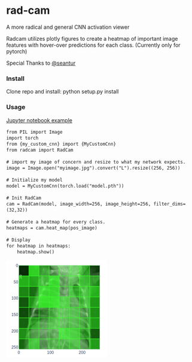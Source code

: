 # rad-cam
A more radical and general CNN activation viewer

Radcam utilizes plotly figures to create a heatmap
of important image features with hover-over predictions
for each class. (Currently only for pytorch)

Special Thanks to [@seantur](https://github.com/seantur)


### Install
Clone repo and install:
  python setup.py install

### Usage
[Jupyter notebook example](https://github.com/pdoyle5000/pneumonia/blob/master/classifier/Inference.ipynb)

```
from PIL import Image
import torch
from {my_custom_cnn} import {MyCustomCnn}
from radcam import RadCam

# import my image of concern and resize to what my network expects.
image = Image.open("myimage.jpg").convert("L").resize((256, 256))

# Initialize my model
model = MyCustomCnn(torch.load("model.pth"))

# Init RadCam
cam = RadCam(model, image_width=256, image_height=256, filter_dims=(32,32))

# Generate a heatmap for every class.
heatmaps = cam.heat_map(pos_image)

# Display
for heatmap in heatmaps:
    heatmap.show()
```

![radcam](radcam.png)
